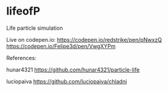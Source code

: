 # lifeofP
Life particle simulation

Live on codepen.io: [https://codepen.io/redstrike/pen/pNwxzQ ](https://codepen.io/Felipe3d/pen/VwgXYPm)https://codepen.io/Felipe3d/pen/VwgXYPm

References:

hunar4321
https://github.com/hunar4321/particle-life

luciopaiva
https://github.com/luciopaiva/chladni
